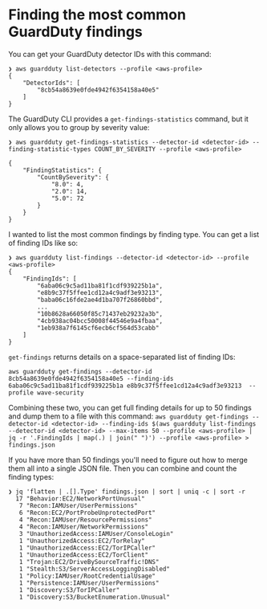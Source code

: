# Finding the most common GuardDuty findings

You can get your GuardDuty detector IDs with this command:

```
❯ aws guardduty list-detectors --profile <aws-profile>
{
    "DetectorIds": [
        "8cb54a8639e0fde4942f6354158a40e5"
    ]
}
```

The GuardDuty CLI provides a `get-findings-statistics` command, but it only allows you to group by severity value:

```
❯ aws guardduty get-findings-statistics --detector-id <detector-id> --finding-statistic-types COUNT_BY_SEVERITY --profile <aws-profile>

{
    "FindingStatistics": {
        "CountBySeverity": {
            "8.0": 4,
            "2.0": 14,
            "5.0": 72
        }
    }
}
```

I wanted to list the most common findings by finding type. You can get a list of finding IDs like so:

```
❯ aws guardduty list-findings --detector-id <detector-id> --profile <aws-profile>
{
    "FindingIds": [
        "6aba06c9c5ad11ba81f1cdf939225b1a",
        "e8b9c37f5ffee1cd12a4c9adf3e93213",
        "baba06c16fde2ae4d1ba707f26860bbd",
        ...
        "10b8628a66050f85c71437eb29232a3b",
        "4cb938ac04bcc50008f44546e9a4fbaa",
        "1eb938a7f6145cf6ecb6cf564d53cabb"
    ]
}
```

`get-findings` returns details on a space-separated list of finding IDs:

```
aws guardduty get-findings --detector-id 8cb54a8639e0fde4942f6354158a40e5 --finding-ids 6aba06c9c5ad11ba81f1cdf939225b1a e8b9c37f5ffee1cd12a4c9adf3e93213  --profile wave-security
```

Combining these two, you can get full finding details for up to 50 findings and dump them to a file with this command: `aws guardduty get-findings --detector-id <detector-id> --finding-ids $(aws guardduty list-findings --detector-id <detector-id> --max-items 50 --profile <aws-profile> | jq -r '.FindingIds | map(.) | join(" ")') --profile <aws-profile> > findings.json`

If you have more than 50 findings you'll need to figure out how to merge them all into a single JSON file. Then you can combine and count the finding types:

```
❯ jq 'flatten | .[].Type' findings.json | sort | uniq -c | sort -r
  17 "Behavior:EC2/NetworkPortUnusual"
   7 "Recon:IAMUser/UserPermissions"
   6 "Recon:EC2/PortProbeUnprotectedPort"
   4 "Recon:IAMUser/ResourcePermissions"
   4 "Recon:IAMUser/NetworkPermissions"
   3 "UnauthorizedAccess:IAMUser/ConsoleLogin"
   1 "UnauthorizedAccess:EC2/TorRelay"
   1 "UnauthorizedAccess:EC2/TorIPCaller"
   1 "UnauthorizedAccess:EC2/TorClient"
   1 "Trojan:EC2/DriveBySourceTraffic!DNS"
   1 "Stealth:S3/ServerAccessLoggingDisabled"
   1 "Policy:IAMUser/RootCredentialUsage"
   1 "Persistence:IAMUser/UserPermissions"
   1 "Discovery:S3/TorIPCaller"
   1 "Discovery:S3/BucketEnumeration.Unusual"
```
